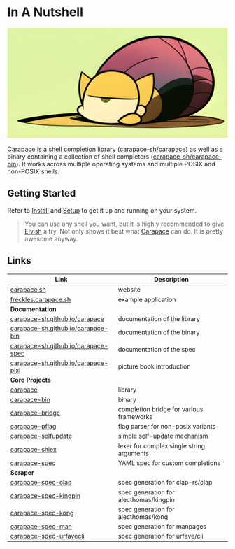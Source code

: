 # In A Nutshell

![](./inANutshell/banner.png)

[Carapace] is a shell completion library ([carapace-sh/carapace]) as well as a binary containing a collection of shell completers ([carapace-sh/carapace-bin]).
It works across multiple operating systems and multiple POSIX and non-POSIX shells.

## Getting Started

Refer to [Install] and [Setup] to get it up and running on your system.

> You can use any shell you want, but it is highly recommended to give [Elvish](https://elv.sh) a try.
> Not only shows it best what [Carapace] can do. It is pretty awesome anyway.

## Links

| Link                                                                               | Description                               |
|--                                                                                  |--                                         |
| [carapace.sh](https://carapace.sh)                                                 | website                                   |
| [freckles.carapace.sh](https://freckles.carapace.sh)                               | example application                       |
| **Documentation**                                                                  |                                           |
| [carapace-sh.github.io/carapace](https://carapace-sh.github.io/carapace)           | documentation of the library              |
| [carapace-sh.github.io/carapace-bin](https://carapace-sh.github.io/carapace-bin)   | documentation of the binary               |
| [carapace-sh.github.io/carapace-spec](https://carapace-sh.github.io/carapace-spec) | documentation of the spec                 |
| [carapace-sh.github.io/carapace-pixi](https://carapace-sh.github.io/carapace-pixi) | picture book introduction                 |
| **Core Projects**                                                                  |                                           |
| [carapace](https://github.com/carapace-sh/carapace)                                | library                                   |
| [carapace-bin](https://github.com/carapace-sh/carapace-bin)                        | binary                                    |
| [carapace-bridge](https://github.com/carapace-sh/carapace-bridge)                  | completion bridge for various frameworks  |
| [carapace-pflag](https://github.com/carapace-sh/carapace-pflag)                    | flag parser for non-posix variants        |
| [carapace-selfupdate](https://github.com/carapace-sh/carapace-selfupdate)          | simple self-update mechanism              |
| [carapace-shlex](https://github.com/carapace-sh/carapace-shlex)                    | lexer for complex single string arguments |
| [carapace-spec](https://github.com/carapace-sh/carapace-spec)                      | YAML spec for custom completions          |
| **Scraper**                                                                        |                                           |
| [carapace-spec-clap](https://github.com/carapace-sh/carapace-spec-clap)            | spec generation for clap-rs/clap          |
| [carapace-spec-kingpin](https://github.com/carapace-sh/carapace-spec-kingpin)      | spec generation for alecthomas/kingpin    |
| [carapace-spec-kong](https://github.com/carapace-sh/carapace-spec-kong)            | spec generation for alecthomas/kong       |
| [carapace-spec-man](https://github.com/carapace-sh/carapace-spec-man)              | spec generation for manpages              |
| [carapace-spec-urfavecli](https://github.com/carapace-sh/carapace-spec-urfavecli)  | spec generation for urfave/cli            |



[Carapace]:https://carapace.sh
[carapace-sh/carapace]:https://github.com/carapace-sh/carapace
[carapace-sh/carapace-bin]:https://github.com/carapace-sh/carapace-bin


[Install]:https://carapace-sh.github.io/carapace-bin/install.html
[Setup]:https://carapace-sh.github.io/carapace-bin/setup.html
